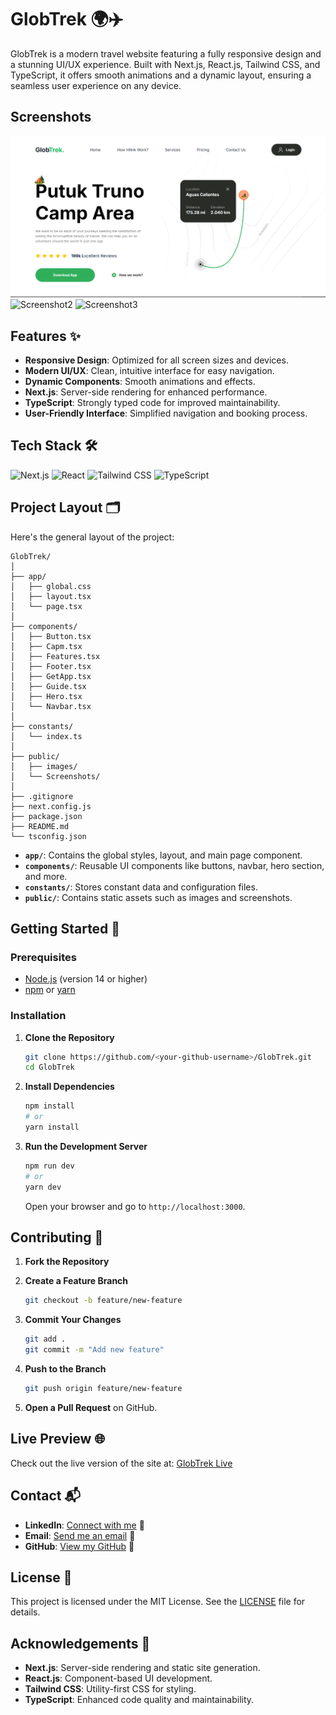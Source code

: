 # GlobTrek 🌍✈️

GlobTrek is a modern travel website featuring a fully responsive design and a stunning UI/UX experience. Built with Next.js, React.js, Tailwind CSS, and TypeScript, it offers smooth animations and a dynamic layout, ensuring a seamless user experience on any device.

## Screenshots

![Screenshot 1](/public/Screeshots/Screenshot1.png)
![Screenshot2](https://github.com/user-attachments/assets/55c8bdfb-819c-44ec-aca0-9f2fe5ba4be7)
![Screenshot3](https://github.com/user-attachments/assets/4e2045e2-9981-4e79-b73d-8d20cbebfe5e)
 
## Features ✨

- **Responsive Design**: Optimized for all screen sizes and devices.
- **Modern UI/UX**: Clean, intuitive interface for easy navigation.
- **Dynamic Components**: Smooth animations and effects.
- **Next.js**: Server-side rendering for enhanced performance.
- **TypeScript**: Strongly typed code for improved maintainability.
- **User-Friendly Interface**: Simplified navigation and booking process.

## Tech Stack 🛠️

![Next.js](https://img.shields.io/badge/-Next.js-000000?style=flat&logo=next.js&logoColor=white) 
![React](https://img.shields.io/badge/-React-61DAFB?style=flat&logo=react&logoColor=white) 
![Tailwind CSS](https://img.shields.io/badge/-Tailwind%20CSS-38B2AC?style=flat&logo=tailwind-css&logoColor=white) 
![TypeScript](https://img.shields.io/badge/-TypeScript-3178C6?style=flat&logo=typescript&logoColor=white) 

## Project Layout 🗂️

Here's the general layout of the project:

```
GlobTrek/
│
├── app/
│   ├── global.css
│   ├── layout.tsx
│   └── page.tsx
│
├── components/
│   ├── Button.tsx
│   ├── Capm.tsx
│   ├── Features.tsx
│   ├── Footer.tsx
│   ├── GetApp.tsx
│   ├── Guide.tsx
│   ├── Hero.tsx
│   └── Navbar.tsx
│
├── constants/
│   └── index.ts
│
├── public/
│   ├── images/
│   └── Screenshots/
│
├── .gitignore
├── next.config.js
├── package.json
├── README.md
└── tsconfig.json
```

- **`app/`**: Contains the global styles, layout, and main page component.
- **`components/`**: Reusable UI components like buttons, navbar, hero section, and more.
- **`constants/`**: Stores constant data and configuration files.
- **`public/`**: Contains static assets such as images and screenshots.

## Getting Started 🚀

### Prerequisites

- [Node.js](https://nodejs.org/) (version 14 or higher)
- [npm](https://www.npmjs.com/) or [yarn](https://yarnpkg.com/)

### Installation

1. **Clone the Repository**

   ```bash
   git clone https://github.com/<your-github-username>/GlobTrek.git
   cd GlobTrek
   ```

2. **Install Dependencies**

   ```bash
   npm install
   # or
   yarn install
   ```

3. **Run the Development Server**

   ```bash
   npm run dev
   # or
   yarn dev
   ```

   Open your browser and go to `http://localhost:3000`.

## Contributing 🤝

1. **Fork the Repository**

2. **Create a Feature Branch**

   ```bash
   git checkout -b feature/new-feature
   ```

3. **Commit Your Changes**

   ```bash
   git add .
   git commit -m "Add new feature"
   ```

4. **Push to the Branch**

   ```bash
   git push origin feature/new-feature
   ```

5. **Open a Pull Request** on GitHub.

## Live Preview 🌐

Check out the live version of the site at: [GlobTrek Live](https://globtrek.example.com)

## Contact 📬

- **LinkedIn**: [Connect with me](https://www.linkedin.com/in/ajaypatil1993) 🔗
- **Email**: [Send me an email](mailto:aj41093@gmail.com) 📧
- **GitHub**: [View my GitHub](https://github.com/ajaypatil1993) 🔗

## License 📝

This project is licensed under the MIT License. See the [LICENSE](LICENSE) file for details.

## Acknowledgements 🙏

- **Next.js**: Server-side rendering and static site generation.
- **React.js**: Component-based UI development.
- **Tailwind CSS**: Utility-first CSS for styling.
- **TypeScript**: Enhanced code quality and maintainability.
